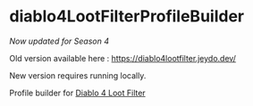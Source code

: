 

# diablo4LootFilterProfileBuilder
*Now updated for Season 4*

Old version available here : https://diablo4lootfilter.jeydo.dev/

New version requires running locally.

Profile builder for [Diablo 4 Loot Filter](https://github.com/aeon0/d4lf)
